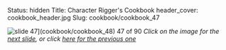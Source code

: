 Status: hidden
Title: Character Rigger's Cookbook
header_cover: cookbook_header.jpg
Slug: cookbook/cookbook_47

![slide 47](https://dl.dropboxusercontent.com/u/2977490/presentations/cookbook/img47.jpg)](cookbook/cookbook_48)
47 of 90
_Click on the image for the [next slide](cookbook/cookbook_48), or click [here for the previous one](cookbook/cookbook_46)_
